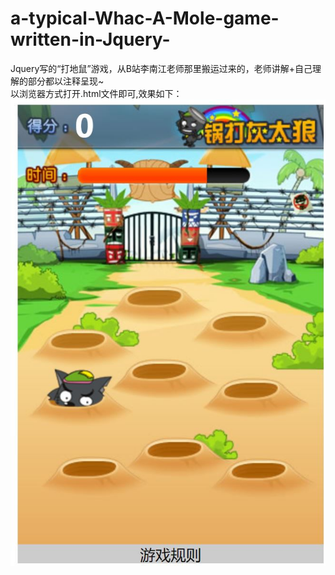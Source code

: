 # a-typical-Whac-A-Mole-game-written-in-Jquery-
Jquery写的“打地鼠”游戏，从B站李南江老师那里搬运过来的，老师讲解+自己理解的部分都以注释呈现~<br>
以浏览器方式打开.html文件即可,效果如下：<br>
![](https://github.com/woshigde/a-typical-Whac-A-Mole-game-written-in-Jquery-/raw/master/images/view.JPG)
